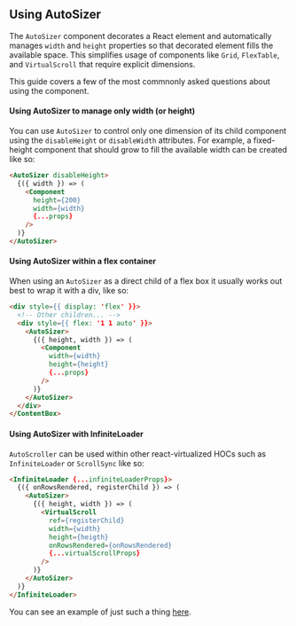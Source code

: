 Using AutoSizer
---------------

The `AutoSizer` component decorates a React element and automatically manages `width` and `height` properties so that decorated element fills the available space. This simplifies usage of components like `Grid`, `FlexTable`, and `VirtualScroll` that require explicit dimensions.

This guide covers a few of the most commnonly asked questions about using the component.

#### Using AutoSizer to manage only width (or height)
You can use `AutoSizer` to control only one dimension of its child component using the `disableHeight` or `disableWidth` attributes. For example, a fixed-height component that should grow to fill the available width can be created like so:

```html
<AutoSizer disableHeight>
  {({ width }) => (
    <Component
      height={200}
      width={width}
      {...props}
    />
  )}
</AutoSizer>
```

#### Using AutoSizer within a flex container
When using an `AutoSizer` as a direct child of a flex box it usually works out best to wrap it with a div, like so:

```html
<div style={{ display: 'flex' }}>
  <!-- Other children... -->
  <div style={{ flex: '1 1 auto' }}>
    <AutoSizer>
      {({ height, width }) => (
        <Component
          width={width}
          height={height}
          {...props}
        />
      )}
    </AutoSizer>
  </div>
</ContentBox>
```

#### Using AutoSizer with InfiniteLoader
`AutoScroller` can be used within other react-virtualized HOCs such as `InfiniteLoader` or `ScrollSync` like so:

```html
<InfiniteLoader {...infiniteLoaderProps}>
  {({ onRowsRendered, registerChild }) => (
    <AutoSizer>
      {({ height, width }) => (
        <VirtualScroll
          ref={registerChild}
          width={width}
          height={heigth}
          onRowsRendered={onRowsRendered}
          {...virtualScrollProps}
        />
      )}
    </AutoSizer>
  )}
</InfiniteLoader>
```

You can see an example of just such a thing [here](https://bvaughn.github.io/react-virtualized/?component=InfiniteLoader).
